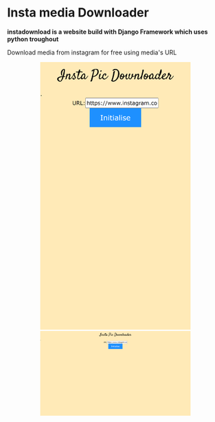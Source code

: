 # Insta media Downloader
<strong>instadownload is a website build with Django Framework which uses python troughout</strong>
<p>Download media from instagram for free using media's URL</p>
<p align="center">
  <img src="/mobile.png" width="350" title="hover text"><br>
  <img src="/wide.png" width="350" alt="accessibility text">
</p>
